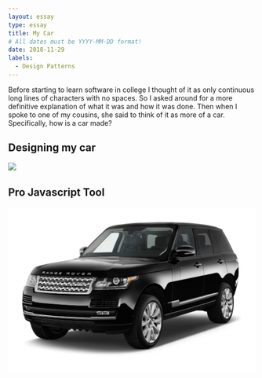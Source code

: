 ```yaml
---
layout: essay
type: essay
title: My Car
# All dates must be YYYY-MM-DD format!
date: 2018-11-29
labels:
  - Design Patterns
---
```


Before starting to learn software in college I thought of it as only continuous long lines of characters with no spaces. So I asked around for a more definitive explanation of what it was and how it was done. Then when I spoke to one of my cousins, she said to think of it as more of a car. Specifically, how is a car made?

## Designing my car


<div>
<img class="ui small left floated rounded image" src="../images/carparts.jpeg">
</div>


## Pro Javascript Tool


<center>
<img class="ui large image" src="../images/mycar.png">
</center>
